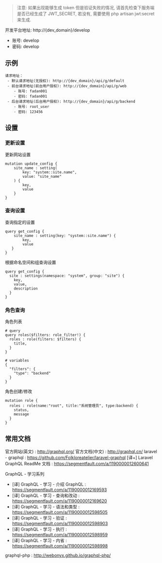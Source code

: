 

> 注意: 如果出现能够生成 token 但是验证失败的情况, 请首先检查下服务端是否已经生成了 JWT_SECRET, 若没有, 需要使用 php artisan jwt:secret 来生成.


开发平台地址: http://{dev_domain}/develop
- 账号: develop
- 密码: develop


## 示例

```
请求地址：
 - 默认请求地址(无授权): http://{dev_domain}/api/g/default
 - 前台请求地址(前台用户授权): http://{dev_domain}/api/g/web
    - 账号: fadan001
    - 密码: fadan001
 - 后台请求地址(后台用户授权): http://{dev_domain}/api/g/backend
    - 账号: root_user
    - 密码: 123456
```

## 设置
### 更新设置
更新网站设置

```
mutation update_config {
    site_name : setting(
        key: "system::site.name",
        value: "site_name"
    ) {
        key,
        value
    }
}
```

### 查询设置
查询指定的设置
```
query get_config {
    site_name : setting(key: "system::site.name") {
        key,
        value
   }
}
```
根据命名空间和组查询设置
```
query get_config {
  site : settings(namespace: "system", group: "site") {
    key,
    value,
    description
  }
}
```
### 角色查询
角色列表
```
# query
query roles($filters: role_filter!) {
  roles : role(filters: $filters) {
    title,
  }
}

# variables
{
  "filters": {
    "type": "backend"
  }
}
```
角色创建/修改
```
mutation role {
  roles : role(name:"root", title:"系统管理员", type:backend) {
    status,
    message
  }
}
```

## 常用文档

官方网站(英文) : http://graphql.org/
官方文档(中文) : http://graphql.cn/
laravel - graphql : https://github.com/Folkloreatelier/laravel-graphql
[译+] Laravel GraphQL ReadMe 文档 : https://segmentfault.com/a/1190000012600641

GraphQL - 学习系列
 - [译] GraphQL - 学习 - 介绍 GraphQL  : https://segmentfault.com/a/1190000012169593
 - [译] GraphQL - 学习 - 查询和改动     : https://segmentfault.com/a/1190000012169620
 - [译] GraphQL - 学习 - 语法和类型     : https://segmentfault.com/a/1190000012598505
 - [译] GraphQL - 学习 - 验证          : https://segmentfault.com/a/1190000012598903
 - [译] GraphQL - 学习 - 执行          : https://segmentfault.com/a/1190000012598959 
 - [译] GraphQL - 学习 - 内省          : https://segmentfault.com/a/1190000012598998
 
graphql-php : http://webonyx.github.io/graphql-php/